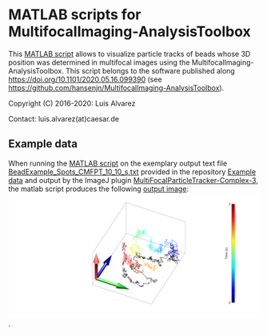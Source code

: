 # MATLAB scripts for MultifocalImaging-AnalysisToolbox
This [MATLAB script](https://github.com/hansenjn/MultifocalImaging-AnalysisToolbox/blob/master/Matlab%20scripts/TracksBuilder.m) allows to visualize particle tracks of beads whose 3D position was determined in multifocal images using the MultifocalImaging-AnalysisToolbox. This script belongs to the software published along https://doi.org/10.1101/2020.05.16.099390 (see https://github.com/hansenjn/MultifocalImaging-AnalysisToolbox).

Copyright (C) 2016-2020: Luis Alvarez

Contact: luis.alvarez(at)caesar.de

## Example data
When running the [MATLAB script](https://github.com/hansenjn/MultifocalImaging-AnalysisToolbox/blob/master/Matlab%20scripts/TracksBuilder.m) on the exemplary output text file [BeadExample_Spots_CMFPT_10_10_s.txt](https://github.com/hansenjn/MultifocalImaging-AnalysisToolbox/blob/master/Matlab%20scripts/Example%20data/BeadExample_Spots_CMFPT_10_10_s.txt) provided in the repository [Example data](https://github.com/hansenjn/MultifocalImaging-AnalysisToolbox/blob/master/Matlab%20scripts/Example%20data) and output by the ImageJ plugin [MultiFocalParticleTracker-Complex-3](https://github.com/hansenjn/MultiFocalParticleTracker-Complex-3), the matlab script produces the following [output image](https://github.com/hansenjn/MultifocalImaging-AnalysisToolbox/blob/master/Matlab%20scripts/Example%20data/GlobalView.png): ![](https://github.com/hansenjn/MultifocalImaging-AnalysisToolbox/blob/master/Matlab%20scripts/Example%20data/GlobalView.png?raw=true).
